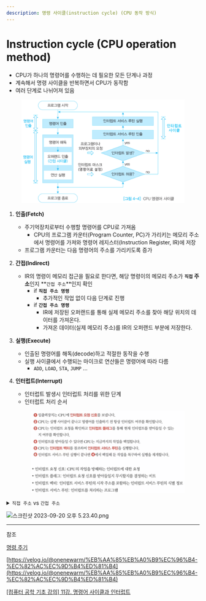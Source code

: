 ```yaml
---
description: 명령 사이클(instruction cycle) (CPU 동작 방식)
---
```


# Instruction cycle (CPU operation method)

* CPU가 하나의 명령어를 수행하는 데 필요한 모든 단계나 과정
* 계속해서 명령 사이클을 반복하면서 CPU가 동작함
* 여러 단계로 나뉘어져 있음

<figure><img src="../../.gitbook/assets/image (134).png" alt=""><figcaption></figcaption></figure>

1. **인출(Fetch)**
   * 주기억장치로부터 수행할 명령어를 CPU로 가져옴
     * CPU의 프로그램 카운터(Program Counter, PC)가 가리키는 메모리 주소에서 명령어를 가져와 명령어 레지스터(Instruction Register, IR)에 저장
   * 프로그램 카운터는 다음 명령어의 주소를 가리키도록 증가
2. **간접(Indirect)**
   * IR의 명령이 메모리 접근을 필요로 한다면, 해당 명령이의 메모리 주소가 **`직접` 주소**인지 **`간접 주소`**인지 확인
     * if **`직접 주소 명령`**
       * 추가적인 작업 없이 다음 단계로 진행
     * if **`간접 주소 명령`**
       * IR에 저장된 오퍼랜드를 통해 실제 메모리 주소를 찾아 해당 위치의 데이터를 가져온다.
       * 가져온 데이터(실제 메모리 주소)를 IR의 오퍼랜드 부분에 저장한다.
3. **실행(Execute)**
   * 인출된 명령어를 해독(decode)하고 적절한 동작을 수행
   * 실행 사이클에서 수행되는 마이크로 연산들은 명령어에 따라 다름
     * `ADD`, `LOAD`, `STA`, `JUMP` …
4.  **인터럽트(Interrupt)**

    * 인터럽트 발생시 인터럽트 처리를 위한 단계
    * 인터럽트 처리 순서

    <figure><img src="../../.gitbook/assets/image (135).png" alt=""><figcaption></figcaption></figure>

<details>

<summary><code>직접 주소</code> vs <code>간접 주소</code></summary>

\*\*주소 지정 방식(Addressing Modes)\*\*에 대한 내용이다.

#### **직접 주소 지정 방식 (Direct Access Mode)**

* **개념**: 직접 메모리 접근 방식에서는 어셈블리 명령어 내의 오퍼랜드가 실제로 접근하고자 하는 메모리의 주소를 직접 나타냅니다.
* **예시**: \*\*`LOAD R1, 1000`\*\*이라는 명령어가 있다면, 이는 메모리 주소 \*\*`1000`\*\*에서 값을 가져와서 레지스터 \*\*`R1`\*\*에 저장하라는 의미입니다.

#### **간접 주소 지정 방식 (Indirect Access Mode)**

* **개념**: 간접 메모리 접근 방식에서는 어셈블리 명령어 내의 오퍼랜드가 실제 데이터의 메모리 주소를 담고 있는 다른 메모리 위치를 가리킵니다. 즉, 명령어의 오퍼랜드는 "주소의 주소"를 나타내게 됩니다.
* **예시**: \*\*`LOAD R1, (1000)`\*\*이라는 명령어가 있다면, 이는 메모리 주소 \*\*`1000`\*\*에 저장된 값을 먼저 가져와서 (이 값은 또 다른 메모리 주소일 것입니다), 그 주소 위치에서 실제 데이터를 가져와 레지스터 \*\*`R1`\*\*에 저장하라는 의미입니다.

간단히 요약하면:

* **직접 주소 지정 방식**: "이 주소에 있는 데이터를 가져와라."
* **간접 주소 지정 방식**: "이 주소에 있는 값을 가져와, 그 값이 가리키는 주소로 가서 데이터를 가져와라."

간접 접근 방식은 특정 목적에 맞게 메모리 구조를 동적으로 변경할 필요가 있을 때 유용합니다. 예를 들어, 포인터나 참조 변수, 테이블 기반의 접근 방식 등에서 간접 메모리 접근 방식을 활용하게 됩니다.

</details>



![스크린샷 2023-09-20 오후 5.23.40.png](https://prod-files-secure.s3.us-west-2.amazonaws.com/cc7e2c56-c0b4-4ec2-b96f-8b74abd33a8b/0087f83c-9051-4323-a0c9-808f7d9992f3/%E1%84%89%E1%85%B3%E1%84%8F%E1%85%B3%E1%84%85%E1%85%B5%E1%86%AB%E1%84%89%E1%85%A3%E1%86%BA\_2023-09-20\_%E1%84%8B%E1%85%A9%E1%84%92%E1%85%AE\_5.23.40.png)

***

참조

[명령 주기](https://ko.wikipedia.org/wiki/%EB%AA%85%EB%A0%B9\_%EC%A3%BC%EA%B8%B0)

[https://velog.io/@onenewarm/%EB%AA%85%EB%A0%B9%EC%96%B4-%EC%82%AC%EC%9D%B4%ED%81%B4](https://velog.io/@onenewarm/%EB%AA%85%EB%A0%B9%EC%96%B4-%EC%82%AC%EC%9D%B4%ED%81%B4)

[\[컴퓨터 공학 기초 강의\] 11강. 명령어 사이클과 인터럽트](https://youtu.be/3Yz7OnVUM28?si=31EIJvkmYVr\_pkbJ)
